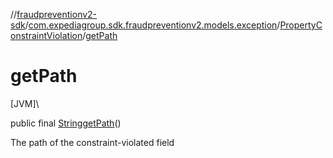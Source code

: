 //[fraudpreventionv2-sdk](../../../index.md)/[com.expediagroup.sdk.fraudpreventionv2.models.exception](../index.md)/[PropertyConstraintViolation](index.md)/[getPath](get-path.md)

# getPath

[JVM]\

public final [String](https://docs.oracle.com/javase/8/docs/api/java/lang/String.html)[getPath](get-path.md)()

The path of the constraint-violated field
